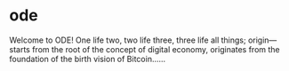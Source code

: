 # ode
Welcome to ODE!
One life two, two life three, three life all things; origin—starts from the root of the concept of digital economy, originates from the foundation of the birth vision of Bitcoin......
